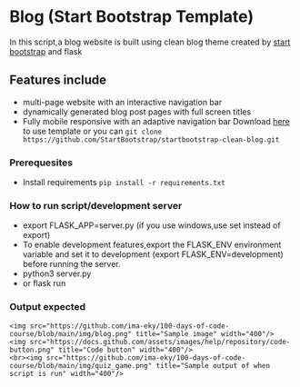 # Blog (Start Bootstrap Template)

In this script,a blog website is built using clean blog theme created by [start bootstrap](https://startbootstrap.com/) and flask
## Features include
- multi-page website with an interactive navigation bar
- dynamically generated blog post pages with full screen titles
- Fully mobile responsive with an adaptive navigation bar 
Download [here](https://startbootstrap.com/theme/clean-blog) to use template or you can `git clone https://github.com/StartBootstrap/startbootstrap-clean-blog.git`

### Prerequesites
- Install requirements `pip install -r requirements.txt`

### How to run script/development server
- export FLASK_APP=server.py (if you use windows,use set instead of export)
- To enable development features,export the FLASK_ENV environment variable and set it to development (export FLASK_ENV=development) before running the server.
- python3 server.py
- or flask run

### Output expected
    <img src="https://github.com/ima-eky/100-days-of-code-course/blob/main/img/blog.png" title="Sample image" width="400"/>
    <img src="https://docs.github.com/assets/images/help/repository/code-button.png" title="Code button" width="400"/>
    <br><img src="https://github.com/ima-eky/100-days-of-code-course/blob/main/img/quiz_game.png" title="Sample output of when script is run" width="400"/>
